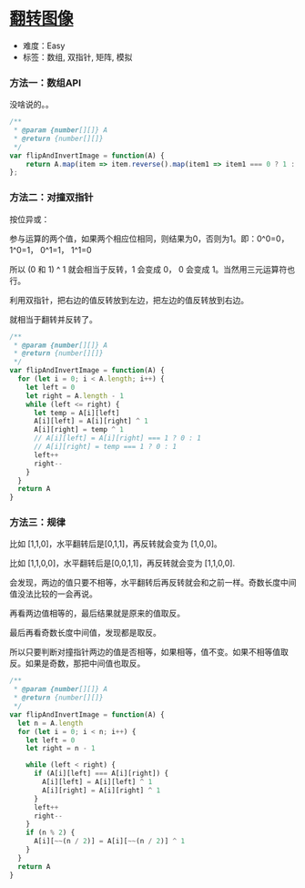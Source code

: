 # [翻转图像](https://leetcode-cn.com/problems/flipping-an-image/)

- 难度：Easy
- 标签：数组, 双指针, 矩阵, 模拟

### 方法一：数组API

没啥说的。。
```js
/**
 * @param {number[][]} A
 * @return {number[][]}
 */
var flipAndInvertImage = function(A) {
    return A.map(item => item.reverse().map(item1 => item1 === 0 ? 1 : 0))
};
```

### 方法二：对撞双指针

按位异或：

参与运算的两个值，如果两个相应位相同，则结果为0，否则为1。即：0^0=0， 1^0=1， 0^1=1， 1^1=0

所以 (0 和 1) ^ 1 就会相当于反转，1 会变成 0， 0 会变成 1。当然用三元运算符也行。

利用双指针，把右边的值反转放到左边，把左边的值反转放到右边。

就相当于翻转并反转了。


```js
/**
 * @param {number[][]} A
 * @return {number[][]}
 */
var flipAndInvertImage = function(A) {
  for (let i = 0; i < A.length; i++) {
    let left = 0
    let right = A.length - 1
    while (left <= right) {
      let temp = A[i][left]
      A[i][left] = A[i][right] ^ 1
      A[i][right] = temp ^ 1
      // A[i][left] = A[i][right] === 1 ? 0 : 1
      // A[i][right] = temp === 1 ? 0 : 1
      left++
      right--
    }
  }
  return A
}
```

### 方法三：规律

比如 [1,1,0]，水平翻转后是[0,1,1]，再反转就会变为 [1,0,0]。

比如 [1,1,0,0]，水平翻转后是[0,0,1,1]，再反转就会变为 [1,1,0,0].

会发现，两边的值只要不相等，水平翻转后再反转就会和之前一样。奇数长度中间值没法比较的一会再说。

再看两边值相等的，最后结果就是原来的值取反。

最后再看奇数长度中间值，发现都是取反。

所以只要判断对撞指针两边的值是否相等，如果相等，值不变。如果不相等值取反。如果是奇数，那把中间值也取反。


```js
/**
 * @param {number[][]} A
 * @return {number[][]}
 */
var flipAndInvertImage = function(A) {
  let n = A.length
  for (let i = 0; i < n; i++) {
    let left = 0
    let right = n - 1

    while (left < right) {
      if (A[i][left] === A[i][right]) {
        A[i][left] = A[i][left] ^ 1
        A[i][right] = A[i][right] ^ 1
      }
      left++
      right--
    }
    if (n % 2) {
      A[i][~~(n / 2)] = A[i][~~(n / 2)] ^ 1
    }
  }
  return A
}
```